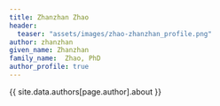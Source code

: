 ```yaml
---
title: Zhanzhan Zhao
header:
  teaser: "assets/images/zhao-zhanzhan_profile.png"
author: zhanzhan
given_name: Zhanzhan
family_name:  Zhao, PhD
author_profile: true
---
```


{{ site.data.authors[page.author].about }}